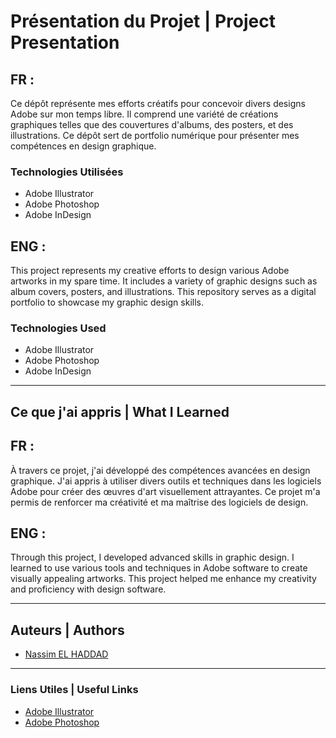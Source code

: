 # Présentation du Projet | Project Presentation

## FR : 

Ce dépôt représente mes efforts créatifs pour concevoir divers designs Adobe sur mon temps libre. Il comprend une variété de créations graphiques telles que des couvertures d'albums, des posters, et des illustrations. Ce dépôt sert de portfolio numérique pour présenter mes compétences en design graphique.

### Technologies Utilisées

- Adobe Illustrator
- Adobe Photoshop
- Adobe InDesign

## ENG :

This project represents my creative efforts to design various Adobe artworks in my spare time. It includes a variety of graphic designs such as album covers, posters, and illustrations. This repository serves as a digital portfolio to showcase my graphic design skills.

### Technologies Used

- Adobe Illustrator
- Adobe Photoshop
- Adobe InDesign

---

## Ce que j'ai appris | What I Learned

## FR :

À travers ce projet, j'ai développé des compétences avancées en design graphique. J'ai appris à utiliser divers outils et techniques dans les logiciels Adobe pour créer des œuvres d'art visuellement attrayantes. Ce projet m'a permis de renforcer ma créativité et ma maîtrise des logiciels de design.

## ENG :

Through this project, I developed advanced skills in graphic design. I learned to use various tools and techniques in Adobe software to create visually appealing artworks. This project helped me enhance my creativity and proficiency with design software.

---

## Auteurs | Authors

- [Nassim EL HADDAD](https://www.linkedin.com/in/nassim-el-haddad-4aa298271/)

---

### Liens Utiles | Useful Links

- [Adobe Illustrator](https://www.adobe.com/products/illustrator.html)
- [Adobe Photoshop](https://www.adobe.com/products/photoshop.html)
